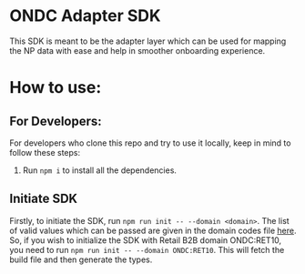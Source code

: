 # ONDC Adapter SDK

This SDK is meant to be the adapter layer which can be used for mapping the NP data with ease and help in smoother onboarding experience.

# How to use:

## For Developers:
For developers who clone this repo and try to use it locally, keep in mind to follow these steps:
1. Run `npm i` to install all the dependencies.

## Initiate SDK

Firstly, to initiate the SDK, run `npm run init -- --domain <domain>`. The list of valid values which can be passed are given in the domain codes file [here](./src/utils/constants/domainCodes.ts). So, if you wish to initialize the SDK with Retail B2B domain ONDC:RET10, you need to run `npm run init -- --domain ONDC:RET10`. This will fetch the build file and then generate the types. 